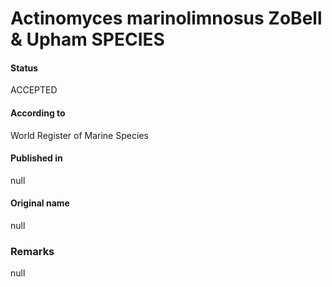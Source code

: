 # Actinomyces marinolimnosus ZoBell & Upham SPECIES

#### Status
ACCEPTED

#### According to
World Register of Marine Species

#### Published in
null

#### Original name
null

### Remarks
null